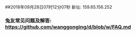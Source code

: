 ##2018年09月28日07时12分07秒 新址: 159.65.156.252
### 兔友常见问题及解答: https://github.com/wanggonging/d/blob/w/FAQ.md
